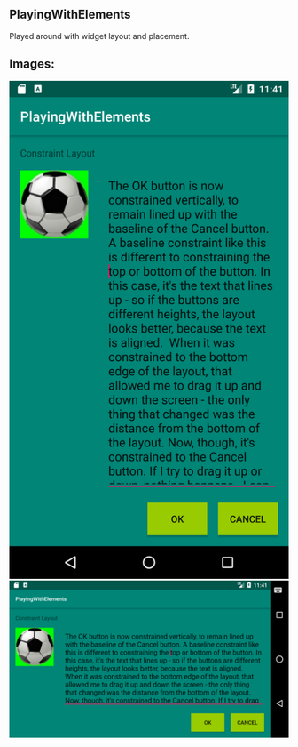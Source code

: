 <article>
	<h1>PlayingWithElements</h1>
	<p>Played around with widget layout and placement.</p>
</article>

<article>
	<h2>Images:</h2>
	<div>
		<img src="img/vertical.png">
	</div>
	<div>
		<img src="img/horisontal.png">
	</div>
</article>

